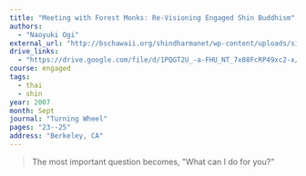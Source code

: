 ```yaml
---
title: "Meeting with Forest Monks: Re-Visioning Engaged Shin Buddhism"
authors:
  - "Naoyuki Ogi"
external_url: "http://bschawaii.org/shindharmanet/wp-content/uploads/sites/3/2015/03/Ogi-ReVisioning.pdf"
drive_links:
  - "https://drive.google.com/file/d/1PQGT2U_-a-FHU_NT_7x08FcRP49xc2-x/view?usp=drivesdk"
course: engaged
tags:
  - thai
  - shin
year: 2007
month: Sept
journal: "Turning Wheel"
pages: "23--25"
address: "Berkeley, CA"
---
```


> The most important question becomes, "What can I do for you?"
